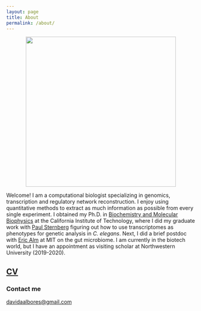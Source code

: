 ```yaml
---
layout: page
title: About
permalink: /about/
---
```


<center>
<img id="photo of David" src="https://dangeles.github.io/images/main.jpeg" width="400">
</center>

Welcome! I am a computational biologist specializing in genomics, transcription
and regulatory network reconstruction. I enjoy using quantitative methods to
extract as much information as possible from every single experiment. I obtained
my Ph.D. in [Biochemistry and Molecular Biophysics](http://www.cce.caltech.edu/content/biochemistry-and-molecular-biophysics)
at the California Institute of Technology, where I did my graduate work with
[Paul Sternberg](http://wormlab.caltech.edu/LabMembers/Paul) figuring out how to
use transcriptomes as phenotypes for genetic analysis in *C. elegans*. Next,
I did a brief postdoc with [Eric Alm](https://web.mit.edu/almlab/ealm.html) at
MIT on the gut microbiome. I am currently in the biotech world, but I have
an appointment as visiting scholar at Northwestern University (2019-2020).


## [CV](https://dangeles.github.io/AngelesAlboresDavid_cv.pdf)

### Contact me

[davidaalbores@gmail.com](mailto:davidaalbores@gmail.com)
